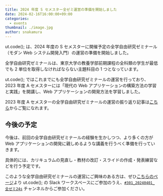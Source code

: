 ```yaml
---
title: 2024 年度 S セメスター全ゼミ運営の準備を開始しました
date: 2024-02-16T16:00:00+09:00
categories:
  - events
thumbnail: ./image.jpg
author: snakamura
---
```


ut.code(); は、2024 年度の S セメスターに開催予定の全学自由研究ゼミナール（モダン Web システム開発入門）の運営の準備を開始しました。

全学自由研究ゼミナールは、東京大学の教養学部前期課程の全科類の学生が最低でも 2 単位を取得しなければならない主題科目の 1 つとなっています。

ut.code(); ではこれまでにも全学自由研究ゼミナールの運営を行っており、2023 年度 A セメスターには「現代の Web アプリケーションの構築方法の学習と実践」を開講し、Web アプリケーションの開発方法を学習しました。

2023 年度 A セメスターの全学自由研究ゼミナールの運営の振り返り記事は[こちら](https://utcode.net/articles/2023-a-specialized-seminar-report/)からご覧になれます。

## 今後の予定

今後は、前回の全学自由研究ゼミナールの経験を生かしつつ、より多くの方が Web アプリケーションの開発に親しめるような講義を行うべく準備を行っていきます。

具体的には、カリキュラムの見直し・教材の改訂・スライドの作成・発表練習などを行う予定です。

このような全学自由研究ゼミナールの運営にご興味のある方は、ぜひ[こちらのページ](https://utcode.net/join/)より ut.code(); の Slack ワークスペースにご参加のうえ、[`#301_20240401_全ゼミ24s`](https://utcode.slack.com/archives/C060PGJGUKT) チャンネルからご参加ください。
